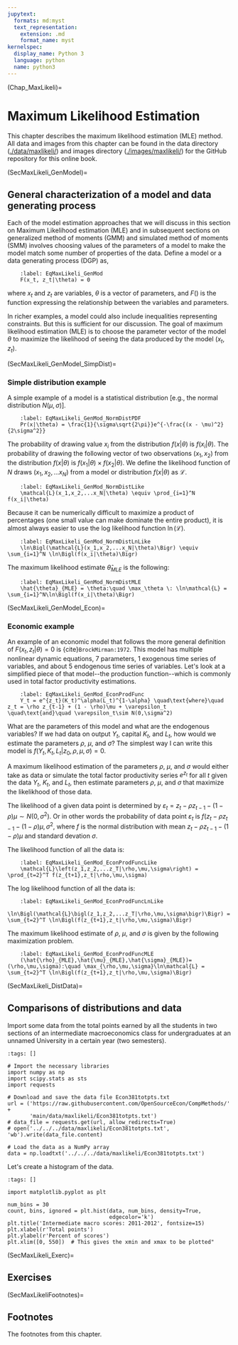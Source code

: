 ```yaml
---
jupytext:
  formats: md:myst
  text_representation:
    extension: .md
    format_name: myst
kernelspec:
  display_name: Python 3
  language: python
  name: python3
---
```


(Chap_MaxLikeli)=
# Maximum Likelihood Estimation

This chapter describes the maximum likelihood estimation (MLE) method. All data and images from this chapter can be found in the data directory ([./data/maxlikeli/](https://github.com/OpenSourceEcon/CompMethods/tree/main/data/maxlikeli/)) and images directory ([./images/maxlikeli/](https://github.com/OpenSourceEcon/CompMethods/tree/main/images/maxlikeli/)) for the GitHub repository for this online book.


(SecMaxLikeli_GenModel)=
## General characterization of a model and data generating process

Each of the model estimation approaches that we will discuss in this section on Maximum Likelihood estimation (MLE) and in subsequent sections on generalized method of moments (GMM) and simulated method of moments (SMM) involves choosing values of the parameters of a model to make the model match some number of properties of the data. Define a model or a data generating process (DGP) as,

```{math}
    :label: EqMaxLikeli_GenMod
    F(x_t, z_t|\theta) = 0
```

where $x_t$ and $z_t$ are variables, $\theta$ is a vector of parameters, and $F()$ is the function expressing the relationship between the variables and parameters.

In richer examples, a model could also include inequalities representing constraints. But this is sufficient for our discussion. The goal of maximum likelihood estimation (MLE) is to choose the parameter vector of the model $\theta$ to maximize the likelihood of seeing the data produced by the model $(x_t, z_t)$.


(SecMaxLikeli_GenModel_SimpDist)=
### Simple distribution example

A simple example of a model is a statistical distribution [e.g., the normal distribution $N(\mu, \sigma)$].

```{math}
    :label: EqMaxLikeli_GenMod_NormDistPDF
    Pr(x|\theta) = \frac{1}{\sigma\sqrt{2\pi}}e^{-\frac{(x - \mu)^2}{2\sigma^2}}
```

The probability of drawing value $x_i$ from the distribution $f(x|\theta)$ is $f(x_i|\theta)$. The probability of drawing the following vector of two observations $(x_1,x_2)$ from the distribution $f(x|\theta)$ is $f(x_1|\theta)\times f(x_2|\theta)$. We define the likelihood function of $N$ draws $(x_1,x_2,...x_N)$ from a model or distribution $f(x|\theta)$ as $\mathcal{L}$.

```{math}
    :label: EqMaxLikeli_GenMod_NormDistLike
    \mathcal{L}(x_1,x_2,...x_N|\theta) \equiv \prod_{i=1}^N f(x_i|\theta)
```

Because it can be numerically difficult to maximize a product of percentages (one small value can make dominate the entire product), it is almost always easier to use the log likelihood function $\ln(\mathcal{L})$.

```{math}
    :label: EqMaxLikeli_GenMod_NormDistLnLike
    \ln\Bigl(\mathcal{L}(x_1,x_2,...x_N|\theta)\Bigr) \equiv \sum_{i=1}^N \ln\Bigl(f(x_i|\theta)\Bigr)
```

The maximum likelihood estimate $\hat{\theta}_{MLE}$ is the following:

```{math}
    :label: EqMaxLikeli_GenMod_NormDistMLE
    \hat{\theta}_{MLE} = \theta:\quad \max_\theta \: \ln\mathcal{L} = \sum_{i=1}^N\ln\Bigl(f(x_i|\theta)\Bigr)
```


(SecMaxLikeli_GenModel_Econ)=
### Economic example

An example of an economic model that follows the more general definition of $F(x_t, z_t|\theta) = 0$ is {cite}`BrockMirman:1972`. This model has multiple nonlinear dynamic equations, 7 parameters, 1 exogenous time series of variables, and about 5 endogenous time series of variables. Let's look at a simplified piece of that model--the production function--which is commonly used in total factor productivity estimations.

```{math}
    :label: EqMaxLikeli_GenMod_EconProdFunc
    Y_t = e^{z_t}(K_t)^\alpha(L_t)^{1-\alpha} \quad\text{where}\quad z_t = \rho z_{t-1} + (1 - \rho)\mu + \varepsilon_t \quad\text{and}\quad \varepsilon_t\sim N(0,\sigma^2)
```

What are the parameters of this model and what are the endogenous variables? If we had data on output $Y_t$, capital $K_t$, and $L_t$, how would we estimate the parameters $\rho$, $\mu$, and $\sigma$? The simplest way I can write this model is $f(Y_t,K_t,L_t|z_0,\rho,\mu,\sigma)=0$.

A maximum likelihood estimation of the parameters $\rho$, $\mu$, and $\sigma$ would either take as data or simulate the total factor productivity series $e^{z_t}$ for all $t$ given the data $Y_t$, $K_t$, and $L_t$, then estimate parameters $\rho$, $\mu$, and $\sigma$ that maximize the likelikhood of those data.

The likelihood of a given data point is determined by $\varepsilon_t = z_t - \rho z_{t-1} - (1 - \rho)\mu \sim N(0,\sigma^2)$. Or in other words the probability of data point $\varepsilon_t$ is $f(z_t - \rho z_{t-1} - (1 - \rho)\mu,\sigma^2$, where $f$ is the normal distribution with mean $z_t - \rho z_{t-1} - (1 - \rho)\mu$ and standard devation $\sigma$.

The likelihood function of all the data is:

```{math}
    :label: EqMaxLikeli_GenMod_EconProdFuncLike
    \mathcal{L}\left(z_1,z_2,...z_T|\rho,\mu,\sigma\right) = \prod_{t=2}^T f(z_{t+1},z_t|\rho,\mu,\sigma)
```

The log likelihood function of all the data is:

```{math}
    :label: EqMaxLikeli_GenMod_EconProdFuncLnLike
    \ln\Bigl(\mathcal{L}\bigl(z_1,z_2,...z_T|\rho,\mu,\sigma\bigr)\Bigr) = \sum_{t=2}^T \ln\Bigl(f(z_{t+1},z_t|\rho,\mu,\sigma)\Bigr)
```

The maximum likelihood estimate of $\rho$, $\mu$, and $\sigma$ is given by the following maximization problem.

```{math}
    :label: EqMaxLikeli_GenMod_EconProdFuncMLE
    (\hat{\rho}_{MLE},\hat{\mu}_{MLE},\hat{\sigma}_{MLE})=(\rho,\mu,\sigma):\quad \max_{\rho,\mu,\sigma}\ln\mathcal{L} = \sum_{t=2}^T \ln\Bigl(f(z_{t+1},z_t|\rho,\mu,\sigma)\Bigr)
```


(SecMaxLikeli_DistData)=
## Comparisons of distributions and data

Import some data from the total points earned by all the students in two sections of an intermediate macroeconomics class for undergraduates at an unnamed University in a certain year (two semesters).

```{code-cell} ipython3
:tags: []

# Import the necessary libraries
import numpy as np
import scipy.stats as sts
import requests

# Download and save the data file Econ381totpts.txt
url = ('https://raw.githubusercontent.com/OpenSourceEcon/CompMethods/' +
       'main/data/maxlikeli/Econ381totpts.txt')
# data_file = requests.get(url, allow_redirects=True)
# open('../../../data/maxlikeli/Econ381totpts.txt', 'wb').write(data_file.content)

# Load the data as a NumPy array
data = np.loadtxt('../../../data/maxlikeli/Econ381totpts.txt')
```

Let's create a histogram of the data.

```{code-cell} ipython3
:tags: []

import matplotlib.pyplot as plt

num_bins = 30
count, bins, ignored = plt.hist(data, num_bins, density=True,
                                edgecolor='k')
plt.title('Intermediate macro scores: 2011-2012', fontsize=15)
plt.xlabel(r'Total points')
plt.ylabel(r'Percent of scores')
plt.xlim([0, 550])  # This gives the xmin and xmax to be plotted"
```


(SecMaxLikeli_Exerc)=
## Exercises



(SecMaxLikeliFootnotes)=
## Footnotes

The footnotes from this chapter.

[^TruncNorm]: See Section {ref}`SecAppendixTruncNormal` of the Appendix for a description of the truncated normal distribution.
